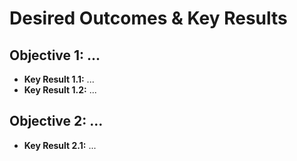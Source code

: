 ﻿# Desired Outcomes & Key Results

## Objective 1: ...

- **Key Result 1.1:** ...
- **Key Result 1.2:** ...

## Objective 2: ...

- **Key Result 2.1:** ...

